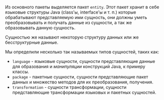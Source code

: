 Из основного пакеты выделяется пакет `entity`. Этот пакет хранит
в себе языковые структуры Java (class'ы, interface'ы и т. п.)
которые обрабатывают представляемую ими сущность, они должны
уметь преобразовывать и получать данные из сущности, а так же
образовывать данную сущность.

Сущностью же называют некоторую структуру
данных или же бесструктурные данные.

Мы определили несколько так называемых типов сущностей, таких как:
-  `language` - языковые сущности, сущности
    представляющие данные для образования и *манипуляции*
    конструкций Java, к примеру классы.
-  `package` - пакетные сущности, сущности
    представляющие пакет данных и множество методов для их
    преобразования, получения.
-  `transformation` - сущности трансформации, сущности
    представляющие трансформации языковых и пакетных сущностей.

